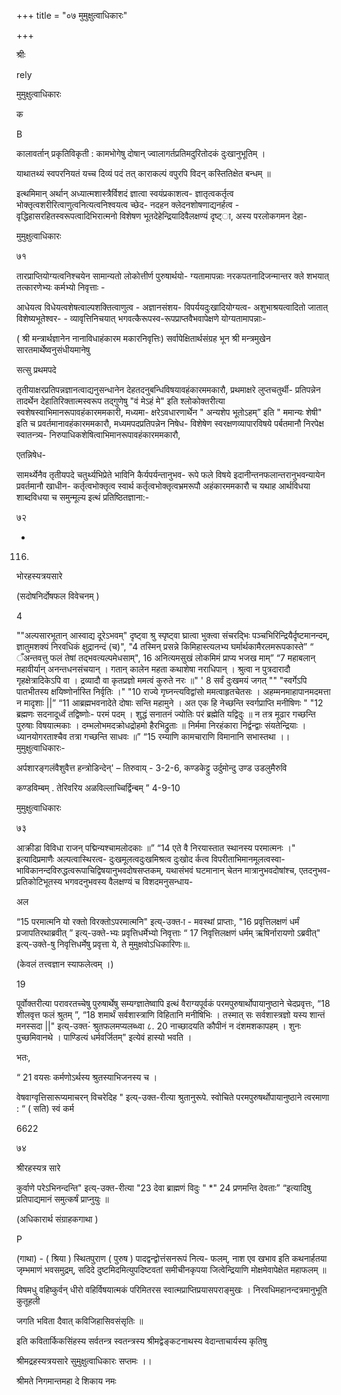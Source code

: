 +++
title = "०७ मुमुक्षुत्वाधिकारः"

+++

श्रीः 

rely 

मुमुक्षुत्वाधिकारः 

क 

B 

कालावर्तान् प्रकृतिविकृती : कामभोगेषु दोषान् ज्वालागर्तप्रतिमदुरितोदकं दुःखानुभूतिम् । 

याथातथ्यं स्वपरनियतं यच्च दिव्यं पदं तत् काराकल्पं वपुरपि विदन् कस्तितिक्षेत बन्धम् ॥ 

इत्थमिमान् अर्थान् अध्यात्मशास्त्रैर्विशदं ज्ञात्वा स्वयंप्रकाशत्व- ज्ञातृत्वकर्तृत्व भोक्तृत्वशरीरित्वाणुत्वनित्यत्वनिश्वयत्व च्छेद- नदहन क्लेदनशोषणाद्यनर्हत्व - वृद्धिहासरहितस्वरूपत्वादिभिरात्मनो विशेषण भूतदेहेन्द्रियादिवैलक्षण्यं दृष्ट्ा, अस्य परलोकगमन देहा- 

मुमुक्षुत्वाधिकारः 

७१ 

तारप्राप्तियोग्यत्वनिश्चयेन सामान्यतो लोकोत्तीर्ण पुरुषार्थयो- ग्यतामापन्नाः नरकपतनादिजन्मान्तर क्ले शभयात् तत्कारणेभ्यः कर्मभ्यो निवृत्ताः - 

आधेयत्व विधेयत्वशेषत्वाल्पशक्तित्वाणुत्व - अज्ञानसंशय- विपर्ययदुःखादियोग्यत्व- अशुभाश्रयत्वादितो जातात् विशेष्यभूतेश्वर- - व्यावृत्तिनिचयात् भगवत्कैरूपस्व-रूपप्राप्तवैभवापेक्षणे योग्यतामापन्नाः- 

( श्री मन्त्रार्थज्ञानेन नानाविधाहंकारम मकारनिवृत्तिः) सर्वापेक्षितार्थसंग्रह भून श्री मन्त्रमुखेन सारतमार्थेष्वनुसंधीयमानेषु 

सत्सु प्रथमपदे 

तृतीयाक्षरप्रतिपन्नज्ञानत्वाद्यनुसन्धानेन देहतदनुबन्धिविषयावहंकारममकारौ, प्रथमाक्षरे लुप्तचतुर्थी- प्रतिपन्नेन तादर्थेन देहातिरिक्तात्मस्वरूप तद्गुणेषु "वं मेऽहं मे" इति श्लोकोक्तरीत्या स्वशेषस्वाभिमानरूपावहंकारममकारी, मध्यमा- क्षरेऽवधारणार्थेन " अन्यशेप भूतोऽहम्” इति " ममान्यः शेषी" इति च प्रवर्तमानावहंकारममकारौ, मध्यमपदप्रतिपन्नेन निषेध- विशेषेण स्वरक्षणव्यापारविषये पर्बतमानौ निरपेक्ष स्वातन्त्र्य- निरुपाधिकशेषित्वाभिमानरूपावहंकारममकारौ, 

एतन्निषेध- 

सामर्थ्येनैव तृतीयपदे चतुर्थ्यभिप्रेते भाविनि कैर्यपर्यन्तानुभव- रूपे फले विषये इदानीन्तनफलान्तरानुभवन्यायेन प्रवर्तमानौ खाधीन- कर्तृत्वभोक्तृत्व स्वार्थ कर्तृत्वभोक्तृत्वभ्रमरूपौ अहंकारममकारौ च यथाह आर्थविधया शाब्दविधया च समुन्मूल्य इत्थं प्रतिष्ठितज्ञाना:- 

७२ 

- 

116. 

भोरहस्यत्रयसारे 

(सदोषनिर्दोषफल विवेचनम् ) 

4 

""अल्पसारभूतान् आस्वाद्य दूरेऽभवम्" दृष्ट्वा श्रु स्पृष्ट्वा घ्रात्वा भुक्त्वा संचरद्भिः पञ्चभिरिन्द्रियैर्दृष्टमानन्दम्, ज्ञातुमशक्यं निरवधिकं क्षुद्रानन्दं (च)", "4 तस्मिन् प्रसन्ने किमिहास्त्यलभ्य घर्मार्थकामैरलमरूपकास्ते” “ ँअन्तवत्तु फलं तेषां तद्भवत्यल्पमेधसाम्", 16 अनित्यमसुखं लोकमिमं प्राप्य भजख माम्” “7 महाबलान् महावीर्यान् अनन्तधनसंचयान् । गतान् कालेन महता कथाशेषा नराधिपान् । श्रुत्वा न पुत्रदारादौ गृहक्षेत्रादिकेऽपि वा । द्रव्यादौ वा कृतप्रज्ञो ममत्वं कुरुते नरः ॥" ' 8 सर्वं दुःखमयं जगत् "" "स्वर्गेऽपि पातभीतस्य क्षयिष्णोर्नास्ति निर्वृतिः ।" "10 राज्ये गृघ्नन्त्यविद्वांसो ममत्वाहृतचेतसः । अहम्मनमाहापानमदमत्ता न मादृशाः ||” “11 आब्रह्मभवनादेते दोषाः सन्ति महामुने । अत एक हि नेच्छन्ति स्वर्गप्राप्ति मनीषिणः " "12 ब्रह्मणः सदनादूर्ध्वं तद्विष्णोः- परमं पदम् । शुद्धं सनातनं ज्योतिः परं ब्रह्मेति यद्विदुः ॥ न तत्र मूढार गच्छन्ति पुरुषाः विषयात्मकाः । दम्भलोभमदक्रोधद्रोहमो हैरभिद्रुताः ॥ निर्ममा निरहंकारा निर्द्वन्द्वाः संयतेन्द्रियाः । ध्यानयोगरताश्चैव तत्रा गच्छन्ति साधवः ॥” “15 रम्याणि कामचाराणि विमानानि सभास्तथा ।। मुमुक्षुत्वाधिकारः- 

अर्पशारङ्गलंवैशुवैत्त हन्त्रोडिन्देन्' – तिरुवाय् - 3-2-6, कण्डकेट्टु उर्दुमोन्दु उण्ड उडलुमैरुवि 

कण्डविम्बम् . तेरिवरिय अळविल्लाच्चिर्द्विन्बम् ” 4-9-10 

मुमुक्षुत्वाधिकारः 

७३ 

आक्रीडा विविधा राजन् पद्मिन्यश्चामलोदकाः ॥” “14 एते वै निरयास्तात स्थानस्य परमात्मनः ।" इत्यादिप्रमाणैः अल्पत्वास्थिरत्व- दुःखमूलत्वदुःखमिश्रत्व दुःखोद र्कत्व विपरीताभिमानमूलत्वस्वा- भाविकानन्दविरुद्धत्वरूपाचिद्विषयानुभवदोषसप्तकम्, यथासंभवं घटमानान् चेतन मात्रानुभवदोषांश्च, एतदनुभव- प्रतिकोटिभूतस्य भगवदनुभवस्य वैलक्षण्यं च विशदमनुसन्धाय- 

अल 

“15 परमात्मनि यो रक्तो विरक्तोऽपरमात्मनि" इत्य्-उक्त-ा - मवस्थां प्राप्ताः, "16 प्रवृत्तिलक्षणं धर्मं प्रजापतिरथाब्रवीत् ” इत्य्-उक्ते-भ्यः प्रवृत्तिधर्मेभ्यो निवृत्ताः “ 17 निवृत्तिलक्षणं धर्मम् ऋषिर्नारायणो ऽब्रवीत्" इत्य्-उक्ते-षु निवृत्तिधर्मेषु प्रवृत्ता ये, ते मुमुक्षवोऽधिकारिणः॥. 

(केवलं तत्त्वज्ञान स्याफलेत्वम् ।) 

19 

पूर्वोक्तरीत्या परावरतच्चेषु पुरुषार्थेषु सम्यग्ज्ञातेष्वापि इत्थं वैराग्यपूर्वकं परमपुरुषार्थोपायानुष्ठाने चेदप्रवृत्तः, “18 शीलवृत्त फलं श्रुतम् ”, “18 शमार्थं सर्वशास्त्राणि विहितानि मनीषिभिः । तस्मात् सः सर्वशास्त्रज्ञो यस्य शान्तं मनस्सदा ||" इत्य्-उक्त-ं श्रुतफलमप्यलब्ध्वा ८. 20 नाच्छादयति कौपीनं न दंशमशकापहम् । शुनः पुच्छमिवानथे । पाण्डित्यं धर्मवर्जितम्" इत्येवं हास्यो भवति । 

भतः, 

“ 21 वयसः कर्मणोऽर्थस्य श्रुतस्याभिजनस्य च । 

वेषवाग्वृत्तिसारूप्यमाचरन् विचरेदिह " इत्य्-उक्त-रीत्या श्रुतानुरूपे. स्वोचिते परमपुरुषर्थोपायानुष्ठाने त्वरमाणा : “ ( सति) स्वं कर्म 

6622 

७४ 

श्रीरहस्यत्र सारे 

कुर्वाणे परेऽभिनन्दन्ति" इत्य्-उक्त-रीत्या "23 देवा ब्राह्मणं विदुः " *" 24 प्रणमन्ति देवताः” “इत्यादिषु प्रतिपाद्यमानं समुत्कर्षं प्राप्नुयुः ॥ 

(अधिकारार्थ संग्राहकगाथा ) 

P 

(गाथा) - ( श्रिया ) स्थितपुराण ( पुरुष ) पादद्वन्द्वोत्तंसनरूपं नित्य- फलम्, नाश एव खभाव इति कथनार्हतया जृम्भमाणं भवसमुद्रम्, सदिदे दुष्टमिदमित्युपदिष्टवतां समीचीनकृपया जित्वेन्द्रियाणि मोक्षमेवापेक्षेत महाफलम् ॥ 

विषमधु वहिष्कुर्वन् धीरो वहिर्विषयात्मकं परिमितरस स्वात्मप्राप्तिप्रयासपराङ्मुखः । निरवधिमहानन्दत्रमानुभूति कुतूहली 

जगति भविता दैवात् कविजिहासिवसंसृतिः ॥ 

इति कवितार्किकसिंहस्य सर्वतन्त्र स्वतन्त्रस्य श्रीमद्वेङ्कटनाथस्य वेदान्ताचार्यस्य कृतिषु 

श्रीमद्रहस्यत्रयसारे सुमुक्षुत्वाधिकारः सप्तमः ।। 

श्रीमते निगमान्तमहा दे शिकाय नमः 
